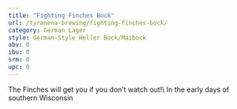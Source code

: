 ```yaml
---
title: "Fighting Finches Bock"
url: /tyranena-brewing/fighting-finches-bock/
category: German Lager
style: German-Style Heller Bock/Maibock
abv: 0
ibu: 0
srm: 0
upc: 0
---
```

The Finches will get you if you don’t watch out!\ In the early days of southern Wisconsin

